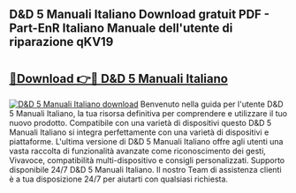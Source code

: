 ## D&D 5 Manuali Italiano Download gratuit PDF - Part-EnR Italiano Manuale dell'utente di riparazione qKV19

# <h2><a href="http://dfe4mz4.blite.top/?on=D%26D+5+Manuali+Italiano">🔗Download 👉🔴 D&D 5 Manuali Italiano</a></h2>

[![D&D 5 Manuali Italiano download](https://i.imgur.com/lujVjoI.png)](http://dfe4mz4.blite.top/?on=D%26D+5+Manuali+Italiano)
Benvenuto nella guida per l'utente D&D 5 Manuali Italiano, la tua risorsa definitiva per comprendere e utilizzare il tuo nuovo prodotto. Compatibile con una varietà di dispositivi questo D&D 5 Manuali Italiano si integra perfettamente con una varietà di dispositivi e piattaforme. L'ultima versione di D&D 5 Manuali Italiano offre agli utenti una vasta raccolta di funzionalità avanzate come riconoscimento dei gesti, Vivavoce, compatibilità multi-dispositivo e consigli personalizzati. Supporto disponibile 24/7 D&D 5 Manuali Italiano. Il nostro Team di assistenza clienti è a tua disposizione 24/7 per aiutarti con qualsiasi richiesta.
